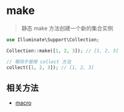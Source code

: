 # make

> 静态 make 方法创建一个新的集合实例
 
```php
use Illuminate\Support\Collection;

Collection::make([1, 2, 3]); // [1, 2, 3]

// 等同于使用 collect 方法
collect([1, 2, 3]); // [1, 2, 3]
```

## 相关方法

- [macro](macro.md)